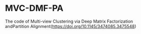 # MVC-DMF-PA
The code of Multi-view Clustering via Deep Matrix Factorization andPartition Alignment(https://doi.org/10.1145/3474085.3475548)
